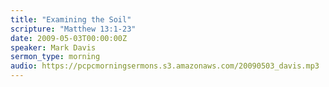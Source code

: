 ```yaml
---
title: "Examining the Soil"
scripture: "Matthew 13:1-23"
date: 2009-05-03T00:00:00Z
speaker: Mark Davis
sermon_type: morning
audio: https://pcpcmorningsermons.s3.amazonaws.com/20090503_davis.mp3 
---
```



